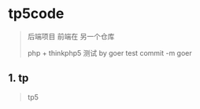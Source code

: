 # tp5code 
> 后端项目  前端在 另一个仓库  
> 
> php + thinkphp5
> 测试
> by goer
> test commit -m goer



## 1. tp
> tp5
